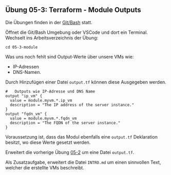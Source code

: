## Übung 05-3: Terraform - Module Outputs

Die Übungen finden in der [Git/Bash](https://git-scm.com/downloads) statt. 

Öffnet die Git/Bash Umgebung oder VSCode und dort ein Terminal. Wechselt ins Arbeitsverzeichnis der Übung:

    cd 05-3-module

Was uns noch fehlt sind Output-Werte über unsere VMs wie:
* IP-Adressen
* DNS-Namen.

Durch Hinzufügen einer Datei `output.tf` können diese Ausgegeben werden.

    #   Outputs wie IP-Adresse und DNS Name
    output "ip_vm" {
      value = module.myvm.*.ip_vm
      description = "The IP address of the server instance."
    }
    output "fqdn_vm" {
      value = module.myvm.*.fqdn_vm
      description = "The FQDN of the server instance."
    }
 
Voraussetzung ist, dass das Modul ebenfalls eine `output.tf` Deklaration besitzt, wo diese Werte gesetzt werden.

Erweitert die vorherige Übung [05-2](../05-2-module) um eine Datei `output.tf`. 

Als Zusatzaufgabe, erweitert die Datei `INTRO.md` um einen sinnvollen Text, welcher die erstellte VMs beschreibt.


       
